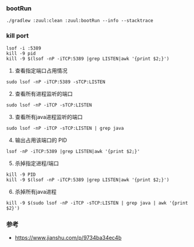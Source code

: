 ### bootRun

```shell script
./gradlew :zuul:clean :zuul:bootRun --info --stacktrace
```

### kill port

```shell script
lsof -i :5389
kill -9 pid
kill -9 $(lsof -nP -iTCP:5389 |grep LISTEN|awk '{print $2;}')
```

1. 查看指定端口占用情况

```
sudo lsof -nP -iTCP:5389 -sTCP:LISTEN
```

2. 查看所有进程监听的端口

```
sudo lsof -nP -iTCP -sTCP:LISTEN
```

3. 查看所有java进程监听的端口

```
sudo lsof -nP -iTCP -sTCP:LISTEN | grep java
```

4. 输出占用该端口的 PID

```
lsof -nP -iTCP:5389 |grep LISTEN|awk '{print $2;}'
```

5. 杀掉指定进程/端口

```
kill -9 PID
kill -9 $(lsof -nP -iTCP:5389 |grep LISTEN|awk '{print $2;}')
```

6. 杀掉所有java进程

```
kill -9 $(sudo lsof -nP -iTCP -sTCP:LISTEN | grep java | awk '{print $2}')
```

### 参考

* https://www.jianshu.com/p/9734ba34ec4b
